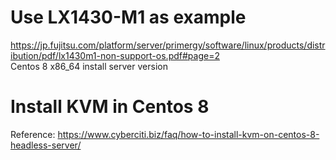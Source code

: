 # Use LX1430-M1 as example  
https://jp.fujitsu.com/platform/server/primergy/software/linux/products/distribution/pdf/lx1430m1-non-support-os.pdf#page=2  
Centos 8 x86_64 install server version  
  
# Install KVM in Centos 8  
Reference:  https://www.cyberciti.biz/faq/how-to-install-kvm-on-centos-8-headless-server/  
